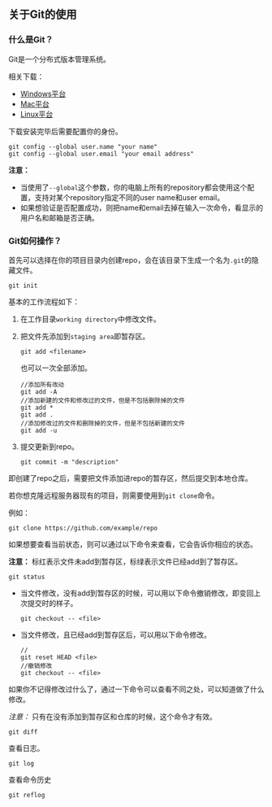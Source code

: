 ## 关于Git的使用

### 什么是Git？

Git是一个分布式版本管理系统。

相关下载：

- [Windows平台](https://git-for-windows.github.io/)
- [Mac平台](https://book.git-scm.com/download/mac)
- [Linux平台](https://book.git-scm.com/download/linux)

下载安装完毕后需要配置你的身份。

```git
git config --global user.name "your name"
git config --global user.email "your email address"
```

**注意：**

- 当使用了`--global`这个参数，你的电脑上所有的repository都会使用这个配置，支持对某个repository指定不同的user name和user email。
- 如果想验证是否配置成功，则把name和email去掉在输入一次命令，看显示的用户名和邮箱是否正确。

### Git如何操作？

首先可以选择在你的项目目录内创建repo，会在该目录下生成一个名为`.git`的隐藏文件。

```git
git init
```

基本的工作流程如下：

1. 在工作目录`working directory`中修改文件。

2. 把文件先添加到`staging area`即暂存区。

   ```git
   git add <filename>
   ```

   也可以一次全部添加。

   ```git
   //添加所有改动
   git add -A
   //添加新建的文件和修改过的文件，但是不包括删除掉的文件
   git add *
   git add .
   //添加修改过的文件和删除掉的文件，但是不包括新建的文件
   git add -u
   ```

3. 提交更新到repo。

   ```git
   git commit -m "description"
   ```

即创建了repo之后，需要把文件添加进repo的暂存区，然后提交到本地仓库。

若你想克隆远程服务器现有的项目，则需要使用到`git clone`命令。

例如：

```git
git clone https://github.com/example/repo
```

如果想要查看当前状态，则可以通过以下命令来查看，它会告诉你相应的状态。

**注意：** 标红表示文件未add到暂存区，标绿表示文件已经add到了暂存区。

```git
git status
```

- 当文件修改，没有add到暂存区的时候，可以用以下命令撤销修改，即变回上次提交时的样子。

  ```git
  git checkout -- <file>
  ```

- 当文件修改，且已经add到暂存区后，可以用以下命令修改。

  ```git
  //
  git reset HEAD <file>
  //撤销修改
  git checkout -- <file>
  ```

如果你不记得修改过什么了，通过一下命令可以查看不同之处，可以知道做了什么修改。

*注意：* 只有在没有添加到暂存区和仓库的时候，这个命令才有效。

```git
git diff
```

查看日志。

```git
git log
```

查看命令历史

```git
git reflog
```

